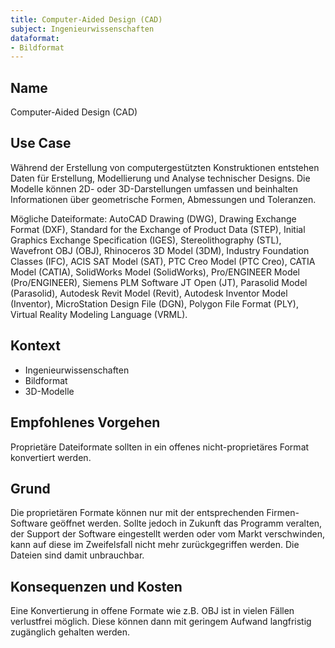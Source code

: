 ```yaml
---
title: Computer-Aided Design (CAD)
subject: Ingenieurwissenschaften
dataformat:
- Bildformat
---
```


## Name  
Computer-Aided Design (CAD)  

## Use Case  
Während der Erstellung von computergestützten Konstruktionen entstehen Daten für Erstellung, Modellierung und Analyse technischer Designs. Die Modelle können 2D- oder 3D-Darstellungen umfassen und beinhalten Informationen über geometrische Formen, Abmessungen und Toleranzen.

Mögliche Dateiformate: AutoCAD Drawing (DWG), Drawing Exchange Format (DXF), Standard for the Exchange of Product Data (STEP), Initial Graphics Exchange Specification (IGES), Stereolithography (STL), Wavefront OBJ (OBJ), Rhinoceros 3D Model (3DM), Industry Foundation Classes (IFC), ACIS SAT Model (SAT), PTC Creo Model (PTC Creo), CATIA Model (CATIA), SolidWorks Model (SolidWorks), Pro/ENGINEER Model (Pro/ENGINEER), Siemens PLM Software JT Open (JT), Parasolid Model (Parasolid), Autodesk Revit Model (Revit), Autodesk Inventor Model (Inventor), MicroStation Design File (DGN), Polygon File Format (PLY), Virtual Reality Modeling Language (VRML).

## Kontext  
* Ingenieurwissenschaften   
* Bildformat  
* 3D-Modelle  

## Empfohlenes Vorgehen  
Proprietäre Dateiformate sollten in ein offenes nicht-proprietäres Format konvertiert werden.

## Grund  
Die proprietären Formate können nur mit der entsprechenden Firmen-Software geöffnet werden. Sollte jedoch in Zukunft das Programm veralten, der Support der Software eingestellt werden oder vom Markt verschwinden, kann auf diese im Zweifelsfall nicht mehr zurückgegriffen werden. Die Dateien sind damit unbrauchbar.

## Konsequenzen und Kosten  
Eine Konvertierung in offene Formate wie z.B. OBJ ist in vielen Fällen verlustfrei möglich. Diese können dann mit geringem Aufwand langfristig zugänglich gehalten werden.
